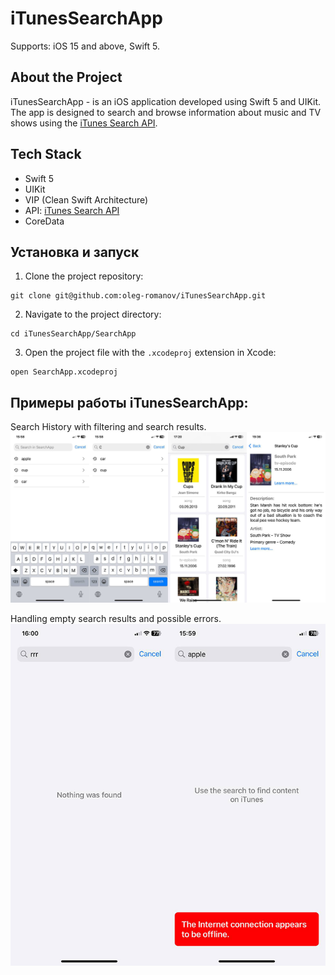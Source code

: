 # iTunesSearchApp
Supports: iOS 15 and above, Swift 5.

## About the Project
iTunesSearchApp - is an iOS application developed using Swift 5 and UIKit. The app is designed to search and browse information about music and TV shows using the [iTunes Search API](https://developer.apple.com/library/archive/documentation/AudioVideo/Conceptual/iTuneSearchAPI/index.html#//apple_ref/doc/uid/TP40017632-CH3-SW1).

## Tech Stack
- Swift 5
- UIKit
- VIP (Clean Swift Architecture)
- API: [iTunes Search API](https://developer.apple.com/library/archive/documentation/AudioVideo/Conceptual/iTuneSearchAPI/index.html#//apple_ref/doc/uid/TP40017632-CH3-SW1)
- CoreData

## Установка и запуск
1. Clone the project repository:
```
git clone git@github.com:oleg-romanov/iTunesSearchApp.git
```
2. Navigate to the project directory:
```
cd iTunesSearchApp/SearchApp
```
3. Open the project file with the `.xcodeproj` extension in Xcode:
```
open SearchApp.xcodeproj
```

## Примеры работы iTunesSearchApp:
Search History with filtering and search results.
![requests history and search](imgs/requests_history_and_search.png)

Handling empty search results and possible errors.
![an empty result and no internet connection](imgs/empty_result_and_no_internet_connection.png)
